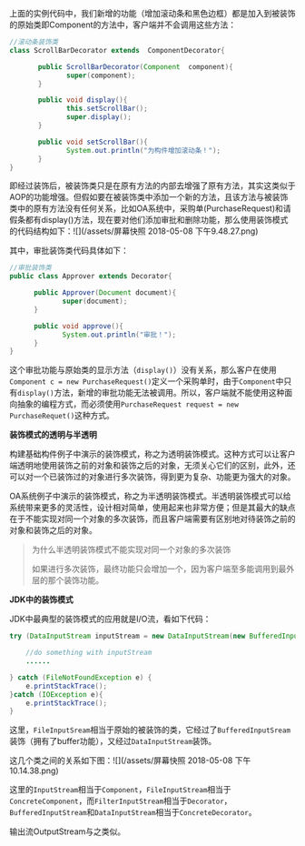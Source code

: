 上面的实例代码中，我们新增的功能（增加滚动条和黑色边框）都是加入到被装饰的原始类即Component的方法中，客户端并不会调用这些方法：

```java
//滚动条装饰类
class ScrollBarDecorator extends  ComponentDecorator{

       public ScrollBarDecorator(Component  component){
              super(component);
       }

       public void display(){
              this.setScrollBar();
              super.display();
       }

       public void setScrollBar(){
              System.out.println("为构件增加滚动条！");
       }
}
```

即经过装饰后，被装饰类只是在原有方法的内部去增强了原有方法，其实这类似于AOP的功能增强。但假如要在被装饰类中添加一个新的方法，且该方法与被装饰类中的原有方法没有任何关系，比如OA系统中，采购单\(PurchaseRequest\)和请假条都有display\(\)方法，现在要对他们添加审批和删除功能，那么使用装饰模式的代码结构如下：![](/assets/屏幕快照 2018-05-08 下午9.48.27.png)

其中，审批装饰类代码具体如下：

```java
//审批装饰类
public class Approver extends Decorator{

      public Approver(Document document){
             super(document);
      }

      public void approve(){
             System.out.println("审批！");
      }
}
```

这个审批功能与原始类的显示方法（`display()`）没有关系，那么客户在使用`Component c = new PurchaseRequest()`定义一个采购单时，由于`Component`中只有`display()`方法，新增的审批功能无法被调用。所以，客户端就不能使用这种面向抽象的编程方式，而必须使用`PurchaseRequest request = new PurchaseRequet()`这种方式。

**装饰模式的透明与半透明**

构建基础构件例子中演示的装饰模式，称之为透明装饰模式。这种方式可以让客户端透明地使用装饰之前的对象和装饰之后的对象，无须关心它们的区别，此外，还可以对一个已装饰过的对象进行多次装饰，得到更为复杂、功能更为强大的对象。

OA系统例子中演示的装饰模式，称之为半透明装饰模式。半透明装饰模式可以给系统带来更多的灵活性，设计相对简单，使用起来也非常方便；但是其最大的缺点在于不能实现对同一个对象的多次装饰，而且客户端需要有区别地对待装饰之前的对象和装饰之后的对象。

> 为什么半透明装饰模式不能实现对同一个对象的多次装饰
>
> 如果进行多次装饰，最终功能只会增加一个，因为客户端至多能调用到最外层的那个装饰功能。

**JDK中的装饰模式**

JDK中最典型的装饰模式的应用就是I/O流，看如下代码：

```java
try (DataInputStream inputStream = new DataInputStream(new BufferedInputStream(new FileInputStream("test.txt")))){

    //do something with inputStream
    ......

} catch (FileNotFoundException e) {
    e.printStackTrace();
}catch (IOException e){
    e.printStackTrace();
}
```

这里，`FileInputSream`相当于原始的被装饰的类，它经过了`BufferedInputSream`装饰（拥有了buffer功能），又经过`DataInputStream`装饰。

这几个类之间的关系如下图：![](/assets/屏幕快照 2018-05-08 下午10.14.38.png)

这里的`InputStream`相当于`Component`，`FileInputStream`相当于`ConcreteComponent`，而`FilterInputStream`相当于`Decorator`，`BufferedInputStream`和`DataInputStream`相当于`ConcreteDecorator`。

输出流OutputStream与之类似。


